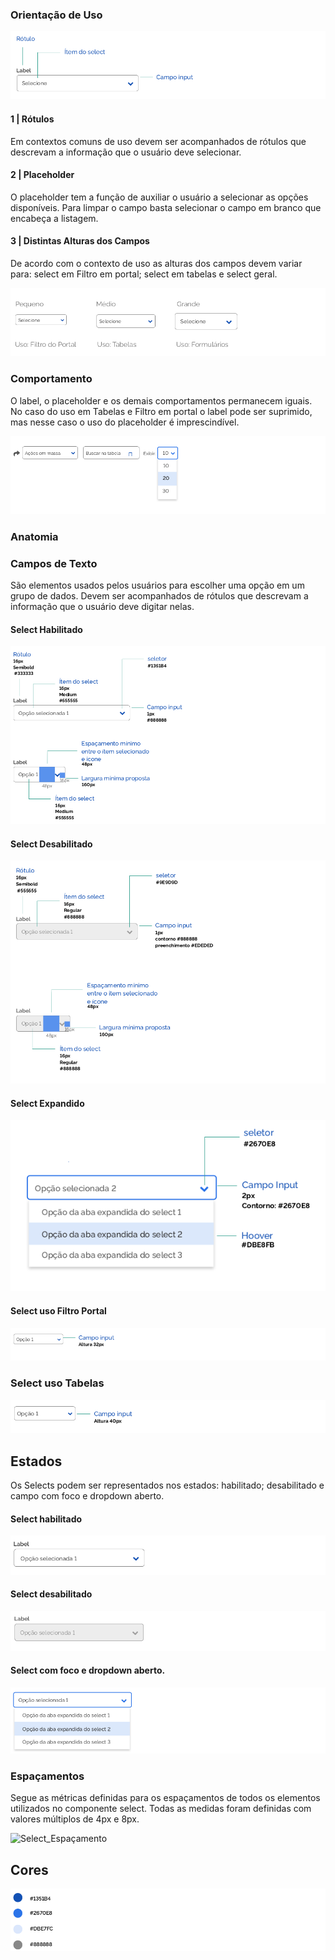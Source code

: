 ### Orientação de Uso

![Select_Orientação_Uso](../../assets/images/components_img/select/Select_Orientação_Uso.png)

#### 1 | Rótulos

Em contextos comuns de uso devem ser acompanhados de rótulos que descrevam a informação que o usuário deve selecionar.

#### 2 | Placeholder

O placeholder tem a função de auxiliar o usuário a selecionar as opções disponíveis. Para limpar o campo basta selecionar o campo em branco que encabeça a listagem.

#### 3 | Distintas Alturas dos Campos

De acordo com o contexto de uso as alturas dos campos devem variar para: select em Filtro em portal; select em tabelas e select geral.

![Select_Alturas_Campos](../../assets/images/components_img/select/Select_Alturas_Campos.png)

### Comportamento

O label, o placeholder e os demais comportamentos permanecem iguais.
No caso do uso em Tabelas e Filtro em portal o label pode ser suprimido, mas nesse caso o uso do placeholder é imprescindível.

![Select_Comportamento](../../assets/images/components_img/select/Select_Comportamento.png)

### Anatomia

### Campos de Texto

São elementos usados pelos usuários para escolher uma opção em um grupo de dados. Devem ser acompanhados de rótulos que descrevam a informação que o usuário deve digitar nelas.

#### Select Habilitado

![Select_Habilitado](../../assets/images/components_img/select/Select_Habilitado.png)

#### Select Desabilitado

![Select_Desabilitado](../../assets/images/components_img/select/Select_Desabilitado.png)

#### Select Expandido

![Select_Expandido](../../assets/images/components_img/select/Select_Expandido.png)

#### Select uso Filtro Portal

![Select_Filtro_Portal](../../assets/images/components_img/select/Select_Filtro_Portal.png)

### Select uso Tabelas

![Select_Tabelas](../../assets/images/components_img/select/Select_Tabelas.png)

## Estados

Os Selects podem ser representados nos estados: habilitado; desabilitado e campo com foco e dropdown aberto.

#### Select habilitado

![Select_Estado_Habilitado](../../assets/images/components_img/select/Select_Estado_Habilitado.png)

#### Select desabilitado

![Select_Estado_Desabilitado](../../assets/images/components_img/select/Select_Estado_Desabilitado.png)

#### Select com foco e dropdown aberto.

![Select_Estado_Foco_DropDown](../../assets/images/components_img/select/Select_Estado_Foco_DropDown.png)

### Espaçamentos

Segue as métricas definidas para os espaçamentos de todos os elementos utilizados no componente select. Todas as medidas foram definidas com valores múltiplos de 4px e 8px.

![Select_Espaçamento](../../assets/images/components_img/select/Select_Espaçamento.png)

## Cores

![Select_Cores](../../assets/images/components_img/select/Select_Cores.png)
